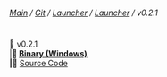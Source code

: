 ###### [Main](https://pikakid98.github.io) / [Git](https://git-pikakid98.github.io) / [Launcher](https://git-pikakid98.github.io/launcher) / [Launcher](https://git-pikakid98.github.io/launcher/launcher) / v0.2.1
<h1></h1>

📂 v0.2.1
\
|____📄 [Binary (Windows)](https://github.com/Git-Pikakid98/pikakid98-launcher/releases/download/v0.2.1/Pikakid98.Launcher.v0.2.1.exe)
\
|____📄 [Source Code](https://github.com/Git-Pikakid98/pikakid98-launcher/releases/download/archive/refs/tags/v0.2.1.zip)
